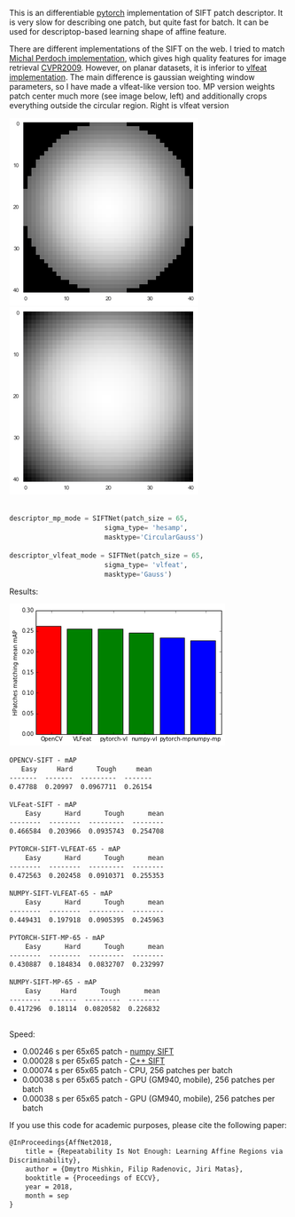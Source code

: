 This is an differentiable [pytorch](https://github.com/pytorch/pytorch) implementation of SIFT patch descriptor. It is very slow for describing one patch, but quite fast for batch. It can be used for descriptop-based learning shape of affine feature.

There are different implementations of the SIFT on the web. I tried to match [Michal Perdoch implementation](https://github.com/perdoch/hesaff/blob/master/siftdesc.cpp), which gives high quality features for image retrieval [CVPR2009](http://cmp.felk.cvut.cz/~chum/papers/perdoch-cvpr09.pdf). However, on planar datasets, it is inferior to [vlfeat implementation](http://www.vlfeat.org/sandbox/api/sift.html).
The main difference is gaussian weighting window parameters, so I have made a vlfeat-like version too.  MP version weights patch center much more (see image below, left) and additionally crops everything outside the circular region. Right is vlfeat version


![Michal Perdoch kernel](/img/mp_kernel.png)
![vlfeat kernel](/img/vlfeat_kernel.png)



```python

descriptor_mp_mode = SIFTNet(patch_size = 65,
                        sigma_type= 'hesamp',
                        masktype='CircularGauss')

descriptor_vlfeat_mode = SIFTNet(patch_size = 65,
                        sigma_type= 'vlfeat',
                        masktype='Gauss')

```
Results:

![hpatches mathing results](/img/hpatches-results.png)


```
OPENCV-SIFT - mAP 
   Easy     Hard      Tough     mean
-------  -------  ---------  -------
0.47788  0.20997  0.0967711  0.26154

VLFeat-SIFT - mAP 
    Easy      Hard      Tough      mean
--------  --------  ---------  --------
0.466584  0.203966  0.0935743  0.254708

PYTORCH-SIFT-VLFEAT-65 - mAP 
    Easy      Hard      Tough      mean
--------  --------  ---------  --------
0.472563  0.202458  0.0910371  0.255353

NUMPY-SIFT-VLFEAT-65 - mAP 
    Easy      Hard      Tough      mean
--------  --------  ---------  --------
0.449431  0.197918  0.0905395  0.245963

PYTORCH-SIFT-MP-65 - mAP 
    Easy      Hard      Tough      mean
--------  --------  ---------  --------
0.430887  0.184834  0.0832707  0.232997

NUMPY-SIFT-MP-65 - mAP 
    Easy     Hard      Tough      mean
--------  -------  ---------  --------
0.417296  0.18114  0.0820582  0.226832


```
    
Speed: 
- 0.00246 s per 65x65 patch - [numpy SIFT](https://github.com/ducha-aiki/numpy-sift)
- 0.00028 s per 65x65 patch - [C++ SIFT](https://github.com/perdoch/hesaff/blob/master/siftdesc.cpp)
- 0.00074 s per 65x65 patch - CPU, 256 patches per batch
- 0.00038 s per 65x65 patch - GPU (GM940, mobile), 256 patches per batch
- 0.00038 s per 65x65 patch - GPU (GM940, mobile), 256 patches per batch




If you use this code for academic purposes, please cite the following paper:

```
@InProceedings{AffNet2018,
    title = {Repeatability Is Not Enough: Learning Affine Regions via Discriminability},
    author = {Dmytro Mishkin, Filip Radenovic, Jiri Matas},
    booktitle = {Proceedings of ECCV},
    year = 2018,
    month = sep
}

```

